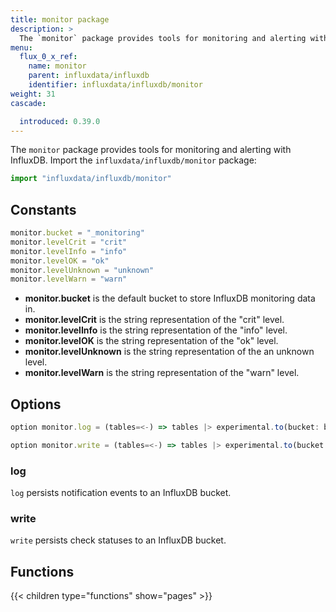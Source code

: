```yaml
---
title: monitor package
description: >
  The `monitor` package provides tools for monitoring and alerting with InfluxDB.
menu:
  flux_0_x_ref:
    name: monitor 
    parent: influxdata/influxdb
    identifier: influxdata/influxdb/monitor
weight: 31
cascade:

  introduced: 0.39.0
---
```


<!------------------------------------------------------------------------------

IMPORTANT: This page was generated from comments in the Flux source code. Any
edits made directly to this page will be overwritten the next time the
documentation is generated. 

To make updates to this documentation, update the comments above the package
declaration in the Flux source code:

https://github.com/influxdata/flux/blob/master/stdlib/influxdata/influxdb/monitor/monitor.flux

Contributing to Flux: https://github.com/influxdata/flux#contributing
Fluxdoc syntax: https://github.com/influxdata/flux/blob/master/docs/fluxdoc.md

------------------------------------------------------------------------------->

The `monitor` package provides tools for monitoring and alerting with InfluxDB.
Import the `influxdata/influxdb/monitor` package:

```js
import "influxdata/influxdb/monitor"
```

## Constants

```js
monitor.bucket = "_monitoring"
monitor.levelCrit = "crit"
monitor.levelInfo = "info"
monitor.levelOK = "ok"
monitor.levelUnknown = "unknown"
monitor.levelWarn = "warn"
```

- **monitor.bucket** is the default bucket to store InfluxDB monitoring data in.
- **monitor.levelCrit** is the string representation of the "crit" level.
- **monitor.levelInfo** is the string representation of the "info" level.
- **monitor.levelOK** is the string representation of the "ok" level.
- **monitor.levelUnknown** is the string representation of the an unknown level.
- **monitor.levelWarn** is the string representation of the "warn" level.

## Options

```js
option monitor.log = (tables=<-) => tables |> experimental.to(bucket: bucket)

option monitor.write = (tables=<-) => tables |> experimental.to(bucket: bucket)
```
 
### log

`log` persists notification events to an InfluxDB bucket.


### write

`write` persists check statuses to an InfluxDB bucket.



## Functions

{{< children type="functions" show="pages" >}}
